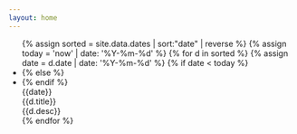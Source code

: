 ```yaml
---
layout: home
---
```


<section id="timeline">
    <div class="container">
        <div class="row">
            <div class="timeline-container">
                <ul>
                    {% assign sorted = site.data.dates | sort:"date" | reverse %}
                    {% assign today = 'now' | date: '%Y-%m-%d' %}
                    {% for d in sorted %}
                    {% assign date = d.date | date: '%Y-%m-%d' %}
                    {% if date < today %}
                        <li style="--accent-color:#605B56">
                    {% else %}
                        <li style="--accent-color:#41516C">
                    {% endif %}
                        <div class="date">{{date}}</div>
                        <div class="title">{{d.title}}</div>
                        <div class="descr">{{d.desc}}</div>
                    </li>
                    {% endfor %}
                </ul>
            </div>
        </div>
    </div>
</section>
